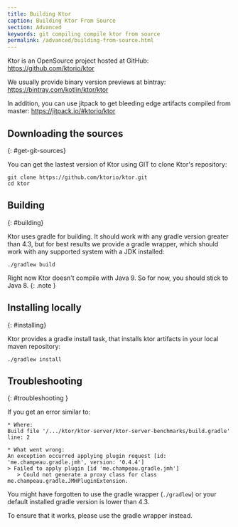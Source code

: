 ```yaml
---
title: Building Ktor
caption: Building Ktor From Source  
section: Advanced
keywords: git compiling compile ktor from source
permalink: /advanced/building-from-source.html
---
```


Ktor is an OpenSource project hosted at GitHub:
<https://github.com/ktorio/ktor>

We usually provide binary version previews at bintray:
<https://bintray.com/kotlin/ktor/ktor>

In addition, you can use jitpack to get bleeding edge artifacts compiled from master:
<https://jitpack.io/#ktorio/ktor>

## Downloading the sources
{: #get-git-sources}

You can get the lastest version of Ktor using GIT to clone Ktor's repository:

```
git clone https://github.com/ktorio/ktor.git
cd ktor
```

## Building
{: #building}

Ktor uses gradle for building. It should work with any gradle version
greater than 4.3, but for best results we provide a gradle wrapper,
which should work with any supported system with a JDK installed: 

```
./gradlew build
```

Right now Ktor doesn't compile with Java 9. So for now, you should stick to Java 8.
{: .note }

## Installing locally
{: #installing}

Ktor provides a gradle install task, that installs ktor artifacts in your
local maven repository:

```
./gradlew install
```

## Troubleshooting
{: #troubleshooting }

If you get an error similar to:

```
* Where:
Build file '/.../ktor/ktor-server/ktor-server-benchmarks/build.gradle' line: 2

* What went wrong:
An exception occurred applying plugin request [id: 'me.champeau.gradle.jmh', version: '0.4.4']
> Failed to apply plugin [id 'me.champeau.gradle.jmh']
   > Could not generate a proxy class for class me.champeau.gradle.JMHPluginExtension.
```

You might have forgotten to use the gradle wrapper (`./gradlew`) or your default installed
gradle version is lower than 4.3.

To ensure that it works, please use the gradle wrapper instead.
